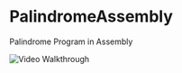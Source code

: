 # PalindromeAssembly
Palindrome Program in Assembly


<img src='https://media.giphy.com/media/JYAJYEtuWd55gNm5rh/giphy.gif' title='Video Walkthrough' width='' alt='Video Walkthrough' />
